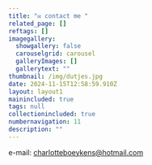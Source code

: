 ```yaml
---
title: "✉️ contact me "
related_page: []
reftags: []
imagegallery:
  showgallery: false
  carouselgrid: carousel
  galleryImages: []
  gallerytext: ""
thumbnail: /img/dutjes.jpg
date: 2024-11-15T12:58:59.910Z
layout: layout1
mainincluded: true
tags: null
collectionincluded: true
numbernavigation: 11
description: ""
---
```

e-mail: charlotteboeykens@hotmail.com